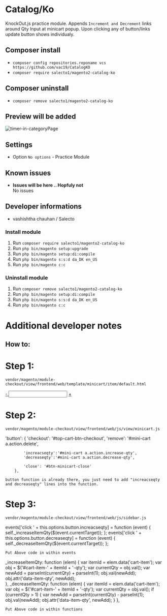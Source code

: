 # Catalog/Ko

KnockOut.js practice module. 
Appends `Increment and Decrement` links around Qty Input at minicart popup.
Upon clicking any of button/links update button shows individualy.

## Composer install

- `composer config repositories.reponame vcs https://github.com/vac19/CatalogKO`
- `composer require salecto1/magento2-catalog-ko`

## Composer uninstall

- `composer remove salecto1/magento2-catalog-ko`

## Preview will be added

![timer-in-categoryPage](/readme-images/Timer-at-categoryPage.png "timer-in-categoryPage")


## Settings

- Option `No options` - Practice Module

## Known issues

- **Issues will be here .. Hopfuly not**\
  No issues

## Developer informations
- vashishtha chauhan / Salecto

### Install module
1. Run `composer require salecto1/magento2-catalog-ko`
2. Run `php bin/magento setup:upgrade`
3. Run `php bin/magento setup:di:compile`
4. Run `php bin/magento s:s:d da_DK en_US`
5. Run `php bin/magento c:c`

### Uninstall module
1. Run `composer remove salecto1/magento2-catalog-ko`
2. Run `php bin/magento setup:di:compile`
3. Run `php bin/magento s:s:d da_DK en_US`
4. Run `php bin/magento c:c`

# Additional developer notes
## How to:

# Step 1: 

`vendor/magento/module-checkout/view/frontend/web/template/minicart/item/default.html`

<div class="details-qty qty">
    <label class="label" data-bind="i18n: 'Qty', attr: {
           for: 'cart-item-'+item_id+'-qty'}"></label>
    <a href="#" data-bind="attr: {'data-cart-item': item_id}"
       class="action decrease-qty">
        <span>-</span>
    </a>
    <input data-bind="attr: {
           id: 'cart-item-'+item_id+'-qty',
           'data-cart-item': item_id,
           'data-item-qty': qty,
           'data-cart-item-id': product_sku
           }, value: qty"
           type="number"
           size="4"
           class="item-qty cart-item-qty"
           maxlength="12"/>
    <a href="#" data-bind="attr: {'data-cart-item': item_id}"
       class="action increase-qty">
        <span>+</span>
    </a>
    <button data-bind="attr: {
           id: 'update-cart-item-'+item_id,
           'data-cart-item': item_id,
           title: $t('Update')
           }"
            class="update-cart-item"
            style="display: none">
        <span data-bind="i18n: 'Update'"></span>
    </button>
</div>

# Step 2:

`vendor/magento/module-checkout/view/frontend/web/js/view/minicart.js`

'button': {
            'checkout': '#top-cart-btn-checkout',
            'remove': '#mini-cart a.action.delete',
            
            'increacseqty':'#mini-cart a.action.increase-qty',
            'decreaseqty':'#mini-cart a.action.decrease-qty',
            
            'close': '#btn-minicart-close'
        },

`button function is already there, you just need to add "increacseqty and decreaseqty" lines into the function.`

# Step 3:

`vendor/magento/module-checkout/view/frontend/web/js/sidebar.js`


events['click ' + this.options.button.increacseqty] = function (event) {
    self._increaseItemQty($(event.currentTarget));
};
events['click ' + this.options.button.decreaseqty] = function (event) {
    self._decreaseItemQty($(event.currentTarget));
};

`Put Above code in within events`

_increaseItemQty: function (elem) {
    var itemId = elem.data('cart-item');
    var obj = $('#cart-item-' + itemId + '-qty');
    var currentQty = obj.val();
    var newAdd = parseInt(currentQty) + parseInt(1);
    obj.val(newAdd);
    obj.attr('data-item-qty', newAdd);           
},
_decreaseItemQty: function (elem) {
    var itemId = elem.data('cart-item');
    var obj = $('#cart-item-' + itemId + '-qty');
    var currentQty = obj.val();
    if (currentQty > 1) {
        var newAdd = parseInt(currentQty) - parseInt(1);
        obj.val(newAdd);
        obj.attr('data-item-qty', newAdd);
    }
},

`Put Above code in within functions`
